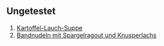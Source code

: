 Ungetestet
----------

1. [Kartoffel-Lauch-Suppe](DRAFTS/Kartoffel-Lauch-Suppe.md)
1. [Bandnudeln mit Spargelragout und Knusperlachs](DRAFTS/Bandnudeln-mit-Spargelragout-und-Knusperlachs.md)

